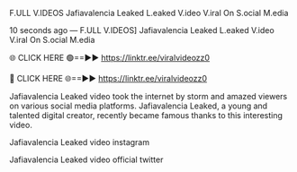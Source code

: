 F.ULL V.IDEOS Jafiavalencia Leaked L.eaked V.ideo V.iral On S.ocial M.edia

10 seconds ago — F.ULL V.IDEOS] Jafiavalencia Leaked L.eaked V.ideo V.iral On S.ocial M.edia

🌐 CLICK HERE 🟢==►► https://linktr.ee/viralvideozz0

🔴 CLICK HERE 🌐==►► https://linktr.ee/viralvideozz0

Jafiavalencia Leaked video took the internet by storm and amazed viewers on various social media platforms. Jafiavalencia Leaked, a young and talented digital creator, recently became famous thanks to this interesting video.

Jafiavalencia Leaked video instagram

Jafiavalencia Leaked video official twitter